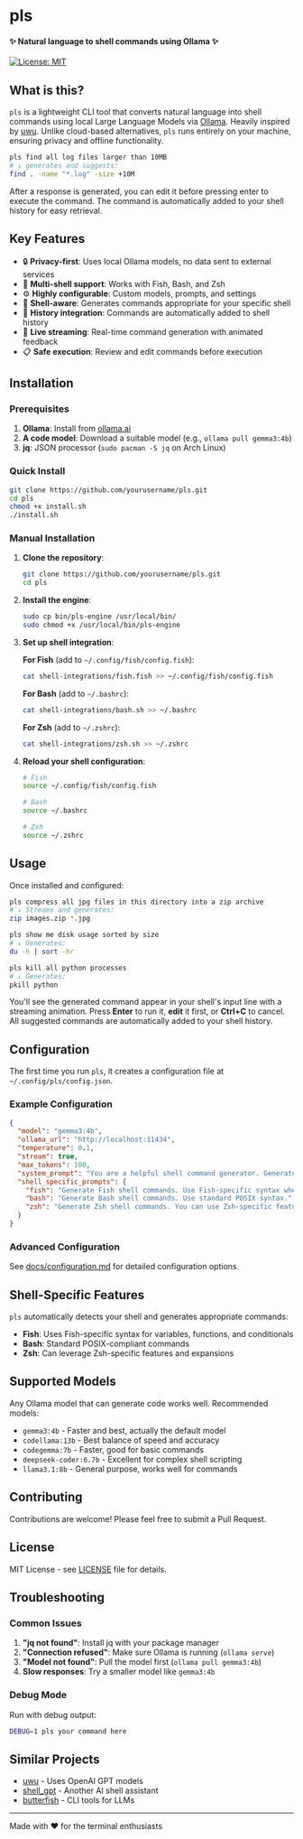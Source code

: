 # pls

#### ✨ Natural language to shell commands using Ollama ✨

[![License: MIT](https://img.shields.io/badge/License-MIT-yellow.svg)](https://opensource.org/licenses/MIT)

## What is this?

`pls` is a lightweight CLI tool that converts natural language into shell commands using local Large Language Models via [Ollama](https://ollama.ai). Heavily inspired by [uwu](https://github.com/context-labs/uwu). Unlike cloud-based alternatives, `pls` runs entirely on your machine, ensuring privacy and offline functionality.

```bash
pls find all log files larger than 10MB
# ↓ generates and suggests:
find . -name "*.log" -size +10M
```

After a response is generated, you can edit it before pressing enter to execute the command. The command is automatically added to your shell history for easy retrieval.

## Key Features

- 🔒 **Privacy-first**: Uses local Ollama models, no data sent to external services
- 🐚 **Multi-shell support**: Works with Fish, Bash, and Zsh
- ⚙️ **Highly configurable**: Custom models, prompts, and settings
- 🎯 **Shell-aware**: Generates commands appropriate for your specific shell
- 📝 **History integration**: Commands are automatically added to shell history
- 🎨 **Live streaming**: Real-time command generation with animated feedback
- 📋 **Safe execution**: Review and edit commands before execution

## Installation

### Prerequisites

1. **Ollama**: Install from [ollama.ai](https://ollama.ai)
2. **A code model**: Download a suitable model (e.g., `ollama pull gemma3:4b`)
3. **jq**: JSON processor (`sudo pacman -S jq` on Arch Linux)

### Quick Install

```bash
git clone https://github.com/yourusername/pls.git
cd pls
chmod +x install.sh
./install.sh
```

### Manual Installation

1. **Clone the repository**:
   ```bash
   git clone https://github.com/yourusername/pls.git
   cd pls
   ```

2. **Install the engine**:
   ```bash
   sudo cp bin/pls-engine /usr/local/bin/
   sudo chmod +x /usr/local/bin/pls-engine
   ```

3. **Set up shell integration**:

   **For Fish** (add to `~/.config/fish/config.fish`):
   ```bash
   cat shell-integrations/fish.fish >> ~/.config/fish/config.fish
   ```

   **For Bash** (add to `~/.bashrc`):
   ```bash
   cat shell-integrations/bash.sh >> ~/.bashrc
   ```

   **For Zsh** (add to `~/.zshrc`):
   ```bash
   cat shell-integrations/zsh.sh >> ~/.zshrc
   ```

4. **Reload your shell configuration**:
   ```bash
   # Fish
   source ~/.config/fish/config.fish

   # Bash
   source ~/.bashrc

   # Zsh
   source ~/.zshrc
   ```

## Usage

Once installed and configured:

```bash
pls compress all jpg files in this directory into a zip archive
# ↓ Streams and generates:
zip images.zip *.jpg

pls show me disk usage sorted by size
# ↓ Generates:
du -h | sort -hr

pls kill all python processes
# ↓ Generates:
pkill python
```

You'll see the generated command appear in your shell's input line with a streaming animation. Press **Enter** to run it, **edit** it first, or **Ctrl+C** to cancel. All suggested commands are automatically added to your shell history.

## Configuration

The first time you run `pls`, it creates a configuration file at `~/.config/pls/config.json`. 

### Example Configuration

```json
{
  "model": "gemma3:4b",
  "ollama_url": "http://localhost:11434",
  "temperature": 0.1,
  "stream": true,
  "max_tokens": 100,
  "system_prompt": "You are a helpful shell command generator. Generate only the command, no explanations.",
  "shell_specific_prompts": {
    "fish": "Generate Fish shell commands. Use Fish-specific syntax when appropriate.",
    "bash": "Generate Bash shell commands. Use standard POSIX syntax.",
    "zsh": "Generate Zsh shell commands. You can use Zsh-specific features."
  }
}
```

### Advanced Configuration

See [docs/configuration.md](docs/configuration.md) for detailed configuration options.

## Shell-Specific Features

`pls` automatically detects your shell and generates appropriate commands:

- **Fish**: Uses Fish-specific syntax for variables, functions, and conditionals
- **Bash**: Standard POSIX-compliant commands
- **Zsh**: Can leverage Zsh-specific features and expansions

## Supported Models

Any Ollama model that can generate code works well. Recommended models:

- `gemma3:4b` - Faster and best, actually the default model
- `codellama:13b` - Best balance of speed and accuracy
- `codegemma:7b` - Faster, good for basic commands
- `deepseek-coder:6.7b` - Excellent for complex shell scripting
- `llama3.1:8b` - General purpose, works well for commands

## Contributing

Contributions are welcome! Please feel free to submit a Pull Request.

## License

MIT License - see [LICENSE](LICENSE) file for details.

## Troubleshooting

### Common Issues

1. **"jq not found"**: Install jq with your package manager
2. **"Connection refused"**: Make sure Ollama is running (`ollama serve`)
3. **"Model not found"**: Pull the model first (`ollama pull gemma3:4b`)
4. **Slow responses**: Try a smaller model like `gemma3:4b`

### Debug Mode

Run with debug output:
```bash
DEBUG=1 pls your command here
```

## Similar Projects

- [uwu](https://github.com/context-labs/uwu) - Uses OpenAI GPT models
- [shell_gpt](https://github.com/TheR1D/shell_gpt) - Another AI shell assistant
- [butterfish](https://butterfi.sh) - CLI tools for LLMs

---

Made with ❤️ for the terminal enthusiasts
